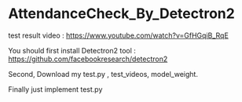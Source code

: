 # AttendanceCheck_By_Detectron2

test result video : https://www.youtube.com/watch?v=GfHGqiB_RqE

You should first install Detectron2 tool : https://github.com/facebookresearch/detectron2

Second, Download my test.py , test_videos, model_weight.

Finally just implement test.py


